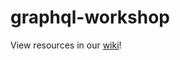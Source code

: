 # graphql-workshop

View resources in our [wiki](https://github.com/mlabisi/graphql-workshop/wiki)!
